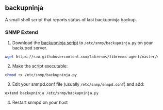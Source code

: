 ## backupninja

A small shell script that reports status of last backupninja backup.

### SNMP Extend

1. Download the [backupninja
script](https://github.com/librenms/librenms-agent/blob/master/snmp/backupninja.py)
to `/etc/snmp/backupninja.py` on your backuped server.

```bash
wget https://raw.githubusercontent.com/librenms/librenms-agent/master/snmp/backupninja.py -O /etc/snmp/backupninja.py`
```

2. Make the script executable:

```bash
chmod +x /etc/snmp/backupninja.py
```

3. Edit your snmpd.conf file (usually `/etc/snmp/snmpd.conf`) and add:

```bash
extend backupninja /etc/snmp/backupninja.py
```

4. Restart snmpd on your host